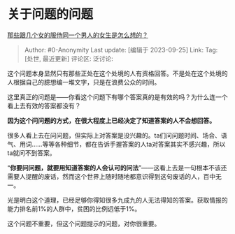 # 关于问题的问题
[那些跟几个女的服侍同一个男人的女生是怎么想的？](https://www.zhihu.com/question/580332420/answer/3225228800)

> Author: #0-Anonymity
> Last update: [编辑于 2023-09-25]
> Link:
> Tag: [处世, 最近更新]
> 评论区:
> 泛讨论:

这个问题本身显然只有那些正处在这个处境的人有资格回答。不是处在这个处境的人根据自己的臆想编一堆文字，只是在浪费公众的时间。

这里真正的问题是——你看这个问题下有哪个答案真的是有效的吗？为什么连一个看上去有效的答案都没有？

**因为这个问问题的方式，在很大程度上已经决定了知道答案的人不会想回答。**

很多人看上去在问问题，但实际上对答案是没兴趣的。ta们问问题时间、场合、语气、用词……等等各种细节，都在告诉手握答案的人ta对答案其实不感兴趣，所以ta就问不到答案。

“**你要问问题，就要用知道答案的人会认可的问法**”——这看上去是一句根本不该还需要人提醒的废话，然而这个世界上随时随地都意识得到这句废话的人，百中无一。

光是明白这个道理，已经足够你得知很多九成九的人无法得知的答案。获取情报的能力排名前1%的人群中，贫困的比例远低于1%。

这个问题不重要，但这个问题提示的问题，对你很重要。